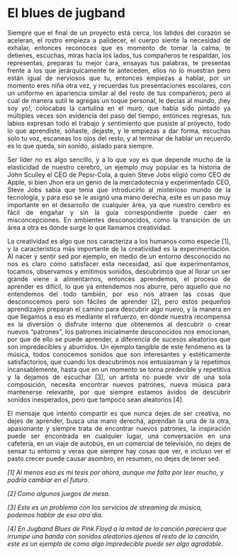 # El blues de jugband

<p>
<div style="text-align: justify">
Siempre que el final de un proyecto está cerca, los latidos del corazón se aceleran, el rostro empieza a palidecer, el cuerpo siente la necesidad de exhalar, entonces reconoces que es momento de tomar la calma, te detienes, escuchas, miras hacia los lados, tus compañeros te respaldan, los representas, preparas tu mejor cara, ensayas tus palabras, te presentas frente a los que jerárquicamente  te anteceden, ellos no lo muestran pero están igual de nerviosos que tu, entonces empiezas a hablar, por un momento eres niña otra vez, y recuerdas tus presentaciones escolares, con un uniforme en apariencia similar al del resto de tus compañeros, pero al cual de manera sutil le agregas un toque personal, le decias al mundo, ¡hey soy yo!, colocabas la cartulina en el muro, que había sido pintado ya múltiples veces son evidencia del paso del tiempo, entonces regresas, tus labios expresan todo el trabajo y sentimiento que pusiste al proyecto, todo lo que aprendiste, soñaste, dejaste, y le empiezas a dar forma, escuchas solo tu voz, escaneas los ojos del resto, y al terminar de hablar un recuerdo es lo que queda, sin sonido, aislado para siempre.
</div>
</p>

<p>
<div style="text-align: justify">
Ser líder no es algo sencillo, y a lo que voy es que depende mucho de la elasticidad de nuestro cerebro, un ejemplo muy popular es la historia de John Sculley el CEO de Pepsi-Cola, a quien Steve Jobs eligió como CEO de Apple, si bien Jhon era un genio de la mercadotecnia y experimentado CEO, Steve Jobs sabia que tenia que introducirlo al misterioso mundo de la tecnología, y para eso se le asignó una mano derecha, este es un paso muy importante en el desarrollo de cualquier área, ya que nuestro cerebro es fácil de engañar y sin la guía correspondiente puede caer en misconcepciones. En ambientes desconocidos, como la transición de un área a otra es donde surge lo que llamamos creatividad.
</div>
</p>

<p>
<div style="text-align: justify">
La creatividad es algo que nos caracteriza a los humanos como especie [1], y la característica más importante de la creatividad es la experimentación. Al nacer y sentir sed por ejemplo, en medio de un entorno desconocido no nos es claro cómo satisfacer esta necesidad, así que experimentamos, tocamos, observamos y emitimos sonidos, descubrimos que al llorar un ser grande viene a alimentarnos, entonces aprendemos, el proceso de aprender es difícil, lo que ya entendemos nos aburre, pero aquello que no entendemos del todo también, por eso nos atraen las cosas que desconocemos pero son fáciles de aprender [2], pero estos pequeños aprendizajes preparan el camino para descubrir algo nuevo, y la manera en que llegamos a eso es mediante el refuerzo, en donde nuestra recompensa es la diversión o disfrute interno que obtenemos al descubrir o crear nuevos “patrones”, los patrones inicialmente desconocidos nos emocionan, por que de ello se puede aprender, a diferencia de sucesos aleatorios que son impredecibles y aburridos. Un ejemplo tangible de este fenómeno es la música, todos conocemos sonidos que son interesantes y estéticamente satisfactorios, que cuando los descubrimos nos entusiasman y la repetimos incansablemente, hasta que en un momento se torna predecible y repetitiva y la dejamos de escuchar [3], un artista no puede vivir de una sola composición, necesita encontrar nuevos patrones, nueva música para mantenerse relevante, por que siempre estamos ávidos de descubrir sonidos inesperados, pero que tampoco sean aleatorios [4].
</div>
</p>

<p>
<div style="text-align: justify">
El mensaje que intento compartir es que nunca dejes de ser creativa, no dejes de aprender, busca una mano derecha, aprendan la una de la otra, apasionante y siempre trata de encontrar nuevos patrones, la inspiración puede ser encontrada en cualquier lugar, una conversación en una cafetería, en un viaje de autobús, en un comercial de televisión, no dejes de sensar tu entorno y veras que siempre hay cosas que ver, e incluso ver el pasto crecer puede causar asombro, en resumen, no dejes de tener sed.
</div>
</p>

*[1] Al menos esa es mi tesis por ahora, aunque me falta por leer mucho, y podría cambiar en el futuro.*

*[2] Como algunos juegos de mesa.*

*[3] Este es un problema con los servicios de streaming de música, podemos hablar de eso otro día.*

*[4] En Jugband Blues de Pink Floyd a la mitad de la canción pareciera que irrumpe una banda con sonidos aleatorios ajenos al resto de la canción, este es un ejemplo de como algo impredecible puede ser algo agradable.*
